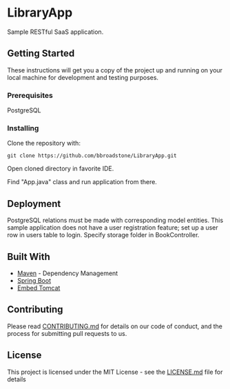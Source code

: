 # LibraryApp

Sample RESTful SaaS application.

## Getting Started

These instructions will get you a copy of the project up and running on your local machine for development and testing purposes.

### Prerequisites

PostgreSQL

### Installing

Clone the repository with:

```
git clone https://github.com/bbroadstone/LibraryApp.git
```

Open cloned directory in favorite IDE.

Find "App.java" class and run application from there. 

## Deployment

PostgreSQL relations must be made with corresponding model entities.
This sample application does not have a user registration feature; set up a user row in users table to login.
Specify storage folder in BookController.

## Built With

* [Maven](https://maven.apache.org/) - Dependency Management
* [Spring Boot](https://projects.spring.io/spring-boot/)
* [Embed Tomcat](https://projects.spring.io/spring-boot/)

## Contributing

Please read [CONTRIBUTING.md](https://gist.github.com/PurpleBooth/b24679402957c63ec426) for details on our code of conduct, and the process for submitting pull requests to us.

## License

This project is licensed under the MIT License - see the [LICENSE.md](LICENSE.md) file for details
